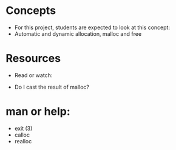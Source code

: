 # Concepts

* For this project, students are expected to look at this concept:
* Automatic and dynamic allocation, malloc and free

# Resources

* Read or watch:

* Do I cast the result of malloc?

# man or help:

* exit (3)
* calloc
* realloc
